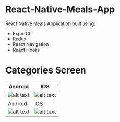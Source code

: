 # React-Native-Meals-App
React Native Meals Application built using:
* Expo-CLI
* Redux
* React Navigation
* React Hooks

# Categories Screen

Android | IOS
------------ | -------------
![alt text](https://i.imgur.com/t96FJh9.png) | ![alt text](https://i.imgur.com/Hrzk22a.png)
Android | IOS
![alt text](https://i.imgur.com/t96FJh9.png) | ![alt text](https://i.imgur.com/Hrzk22a.png)
